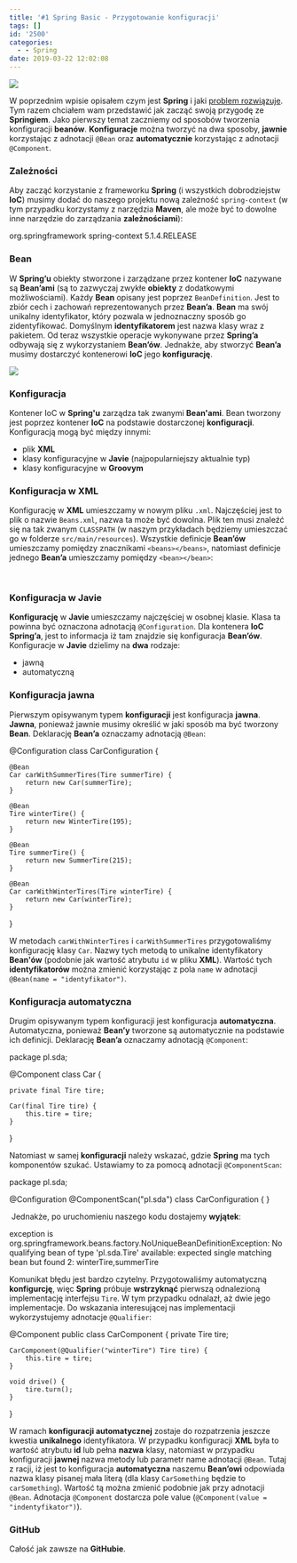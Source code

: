 ```yaml
---
title: '#1 Spring Basic - Przygotowanie konfiguracji'
tags: []
id: '2500'
categories:
  - - Spring
date: 2019-03-22 12:02:08
---
```


![](https://codecouple.pl/wp-content/uploads/2018/02/spring-by-pivotal.png)

W poprzednim wpisie opisałem czym jest **Spring** i jaki [problem rozwiązuje](https://codecouple.pl/2018/02/02/0-spring-basic-o-co-chodzi-z-tym-springiem/). Tym razem chciałem wam przedstawić jak zacząć swoją przygodę ze **Springiem**. Jako pierwszy temat zaczniemy od sposobów tworzenia konfiguracji **beanów**. **Konfiguracje** można tworzyć na dwa sposoby, **jawnie** korzystając z adnotacji `@Bean` oraz **automatycznie** korzystając z adnotacji `@Component`.
<!-- more -->
### Zależności

Aby zacząć korzystanie z frameworku **Spring** (i wszystkich dobrodziejstw **IoC**) musimy dodać do naszego projektu nową zależność `spring-context` (w tym przypadku korzystamy z narzędzia **Maven**, ale może być to dowolne inne narzędzie do zarządzania **zależnościami**):

<dependency>
    <groupId>org.springframework</groupId>
    <artifactId>spring-context</artifactId>
    <version>5.1.4.RELEASE</version>
</dependency>

### Bean

W **Spring’u** obiekty stworzone i zarządzane przez kontener **IoC** nazywane są **Bean’ami** (są to zazwyczaj zwykłe **obiekty** z dodatkowymi możliwościami). Każdy **Bean** opisany jest poprzez `BeanDefinition`. Jest to zbiór cech i zachowań reprezentowanych przez **Bean’a**. **Bean** ma swój unikalny identyfikator, który pozwala w jednoznaczny sposób go zidentyfikować. Domyślnym **identyfikatorem** jest nazwa klasy wraz z pakietem. Od teraz wszystkie operacje wykonywane przez **Spring’a** odbywają się z wykorzystaniem **Bean’ów**. Jednakże, aby stworzyć **Bean’a** musimy dostarczyć kontenerowi **IoC** jego **konfigurację**.

![](https://codecouple.pl/wp-content/uploads/2018/02/spring_ioc-1024x634.png)

### Konfiguracja

Kontener IoC w **Spring'u** zarządza tak zwanymi **Bean'ami**. Bean tworzony jest poprzez kontener **IoC** na podstawie dostarczonej **konfiguracji**. Konfiguracją mogą być między innymi:

*   plik **XML**
*   klasy konfiguracyjne w **Javie** (najpopularniejszy aktualnie typ)
*   klasy konfiguracyjne w **Groovym**

### Konfiguracja w XML

Konfigurację w **XML** umieszczamy w nowym pliku `.xml`. Najczęściej jest to plik o nazwie `Beans.xml`, nazwa ta może być dowolna. Plik ten musi znaleźć się na tak zwanym `CLASSPATH` (w naszym przykładach będziemy umieszczać go w folderze `src/main/resources`). Wszystkie definicje **Bean’ów** umieszczamy pomiędzy znacznikami `<beans></beans>`, natomiast definicje jednego **Bean’a** umieszczamy pomiędzy `<bean></bean>`:

<?xml version="1.0" encoding="UTF-8"?>
<beans xmlns="http://www.springframework.org/schema/beans"
xmlns:xsi="http://www.w3.org/2001/XMLSchema-instance"
xsi:schemaLocation="http://www.springframework.org/schema/beans
http://www.springframework.org/schema/beans/spring-beans.xsd">
    <bean id="..." class="...">
        <!-- dodatkowe informacje -->
    </bean>
    <bean id="..." class="...">
        <!-- dodatkowe informacje -->
    </bean>
    <!-- kolejne definicje -->
</beans>

### Konfiguracja w Javie

**Konfigurację** w **Javie** umieszczamy najczęściej w osobnej klasie. Klasa ta powinna być oznaczona adnotacją `@Configuration`. Dla kontenera **IoC Spring’a**, jest to informacja iż tam znajdzie się konfiguracja **Bean’ów**. Konfiguracje w **Javie** dzielimy na **dwa** rodzaje:

*   jawną
*   automatyczną

### Konfiguracja jawna

Pierwszym opisywanym typem **konfiguracji** jest konfiguracja **jawna**. **Jawna**, ponieważ jawnie musimy określić w jaki sposób ma być tworzony **Bean**. Deklarację **Bean’a** oznaczamy adnotacją `@Bean`:

@Configuration
class CarConfiguration {

    @Bean
    Car carWithSummerTires(Tire summerTire) {
        return new Car(summerTire);
    }
    
    @Bean
    Tire winterTire() {
        return new WinterTire(195);
    }
    
    @Bean
    Tire summerTire() {
        return new SummerTire(215);
    }
    
    @Bean
    Car carWithWinterTires(Tire winterTire) {
        return new Car(winterTire);
    }
}

W metodach `carWithWinterTires` i `carWithSummerTires` przygotowaliśmy konfigurację klasy `Car`. Nazwy tych metodą to unikalne identyfikatory **Bean'ów** (podobnie jak wartość atrybutu `id` w pliku **XML**). Wartość tych **identyfikatorów** można zmienić korzystając z pola `name` w adnotacji `@Bean(name = "identyfikator")`.

### Konfiguracja automatyczna

Drugim opisywanym typem konfiguracji jest konfiguracja **automatyczna**. Automatyczna, ponieważ **Bean’y** tworzone są automatycznie na podstawie ich definicji. Deklarację **Bean’a** oznaczamy adnotacją `@Component`:

package pl.sda;

@Component
class Car {

    private final Tire tire;
    
    Car(final Tire tire) {
        this.tire = tire;
    }
}

Natomiast w samej **konfiguracji** należy wskazać, gdzie **Spring** ma tych komponentów szukać. Ustawiamy to za pomocą adnotacji `@ComponentScan`:

package pl.sda;

@Configuration
@ComponentScan("pl.sda")
class CarConfiguration {
}

 Jednakże, po uruchomieniu naszego kodu dostajemy **wyjątek**:

exception is org.springframework.beans.factory.NoUniqueBeanDefinitionException:
No qualifying bean of type 'pl.sda.Tire' available:
expected single matching bean but found 2:
winterTire,summerTire

Komunikat błędu jest bardzo czytelny. Przygotowaliśmy automatyczną **konfigurcję**, więc **Spring** próbuje **wstrzyknąć** pierwszą odnalezioną implementację interfejsu `Tire`. W tym przypadku odnalazł, aż dwie jego implementacje. Do wskazania interesującej nas implementacji wykorzystujemy adnotacje `@Qualifier`:

@Component
public class CarComponent {
    private Tire tire;
    
    CarComponent(@Qualifier("winterTire") Tire tire) {
        this.tire = tire;
    }
    
    void drive() {
        tire.turn();
    }
}

W ramach **konfiguracji automatycznej** zostaje do rozpatrzenia jeszcze kwestia **unikalnego** identyfikatora. W przypadku konfiguracji **XML** była to wartość atrybutu **id** lub pełna **nazwa** klasy, natomiast w przypadku konfiguracji **jawnej** nazwa metody lub parametr name adnotacji `@Bean`. Tutaj z racji, iż jest to konfiguracja **automatyczna** naszemu **Bean’owi** odpowiada nazwa klasy pisanej mała literą (dla klasy `CarSomething` będzie to `carSomething`). Wartość tą można zmienić podobnie jak przy adnotacji `@Bean`. Adnotacja `@Component` dostarcza pole value (`@Component(value = "indentyfikator")`).

### GitHub

Całość jak zawsze na **GitHubie**.